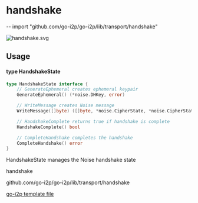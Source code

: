 # handshake
--
    import "github.com/go-i2p/go-i2p/lib/transport/handshake"

![handshake.svg](handshake.svg)



## Usage

#### type HandshakeState

```go
type HandshakeState interface {
	// GenerateEphemeral creates ephemeral keypair
	GenerateEphemeral() (*noise.DHKey, error)

	// WriteMessage creates Noise message
	WriteMessage([]byte) ([]byte, *noise.CipherState, *noise.CipherState, error)

	// HandshakeComplete returns true if handshake is complete
	HandshakeComplete() bool

	// CompleteHandshake completes the handshake
	CompleteHandshake() error
}
```

HandshakeState manages the Noise handshake state



handshake 

github.com/go-i2p/go-i2p/lib/transport/handshake

[go-i2p template file](/template.md)
